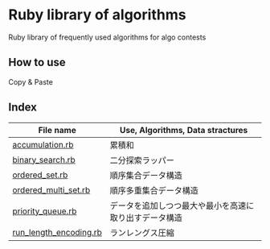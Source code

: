 # Ruby library of algorithms
Ruby library of frequently used algorithms for algo contests

## How to use
Copy & Paste

## Index
| File name | Use, Algorithms, Data stractures | 
| --------- | -------------------------------- | 
| [accumulation.rb](https://github.com/yuzu-ginger/algo/blob/main/accumulation.rb) | 累積和 |
| [binary_search.rb](https://github.com/yuzu-ginger/algo/blob/main/binary_search.rb) | 二分探索ラッパー |
| [ordered_set.rb](https://github.com/yuzu-ginger/algo/blob/main/ordered_set.rb) | 順序集合データ構造 |
| [ordered_multi_set.rb](https://github.com/yuzu-ginger/algo/blob/main/ordered_multi_set.rb) | 順序多重集合データ構造 | 
| [priority_queue.rb](https://github.com/yuzu-ginger/algo/blob/main/priority_queue.rb) | データを追加しつつ最大や最小を高速に取り出すデータ構造 | 
| [run_length_encoding.rb](https://github.com/yuzu-ginger/algo/blob/main/run_length_encoding.rb) | ランレングス圧縮 |